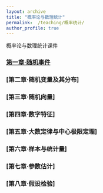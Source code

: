 ```yaml
---
layout: archive
title: "概率论与数理统计"
permalink:  /teaching/概率统计/
author_profile: true
---
```

概率论与数理统计课件
<!---
内容隐藏
--->


### [第一章·随机事件](https://kuanhoutian.github.io/files/Probability_CN/gltj_1_print_version.pdf)
### [第二章·随机变量及其分布]
### [第三章·随机向量]
### [第四章·数字特征]
### [第五章·大数定律与中心极限定理]
### [第六章·样本与统计量]
### [第七章·参数估计]
### [第八章·假设检验]
